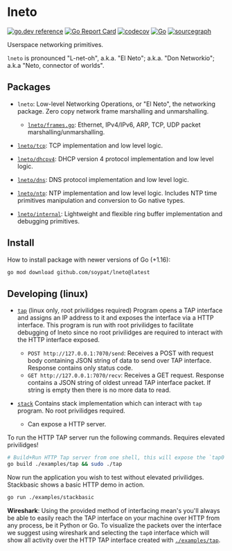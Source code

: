 # lneto
[![go.dev reference](https://pkg.go.dev/badge/github.com/soypat/lneto)](https://pkg.go.dev/github.com/soypat/lneto)
[![Go Report Card](https://goreportcard.com/badge/github.com/soypat/lneto)](https://goreportcard.com/report/github.com/soypat/lneto)
[![codecov](https://codecov.io/gh/soypat/lneto/branch/main/graph/badge.svg)](https://codecov.io/gh/soypat/lneto)
[![Go](https://github.com/soypat/lneto/actions/workflows/go.yml/badge.svg)](https://github.com/soypat/lneto/actions/workflows/go.yml)
[![sourcegraph](https://sourcegraph.com/github.com/soypat/lneto/-/badge.svg)](https://sourcegraph.com/github.com/soypat/lneto?badge)

Userspace networking primitives. 

`lneto` is pronounced "L-net-oh", a.k.a. "El Neto"; a.k.a. "Don Networkio"; a.k.a "Neto, connector of worlds".

## Packages
- `lneto`: Low-level Networking Operations, or "El Neto", the networking package. Zero copy network frame marshalling and unmarshalling.
    - [`lneto/frames.go`](./frames.go): Ethernet, IPv4/IPv6, ARP, TCP, UDP packet marshalling/unmarshalling.

- [`lneto/tcp`](./ntp): TCP implementation and low level logic.
- [`lneto/dhcpv4`](./dhcpv4): DHCP version 4 protocol implementation and low level logic.
- [`lneto/dns`](./dns): DNS protocol implementation and low level logic.
- [`lneto/ntp`](./ntp): NTP implementation and low level logic. Includes NTP time primitives manipulation and conversion to Go native types.
- [`lneto/internal`](./internal): Lightweight and flexible ring buffer implementation and debugging primitives.


## Install
How to install package with newer versions of Go (+1.16):
```sh
go mod download github.com/soypat/lneto@latest
```


## Developing (linux)

- [`tap`](./examples/tap) (linux only, root privilidges required) Program opens a TAP interface and assigns an IP address to it and exposes the interface via a HTTP interface. This program is run with root privilidges to facilitate debugging of lneto since no root privilidges are required to interact with the HTTP interface exposed.
    - `POST http://127.0.0.1:7070/send`: Receives a POST with request body containing JSON string of data to send over TAP interface. Response contains only status code.
    - `GET http://127.0.0.1:7070/recv`: Receives a GET request. Response contains a JSON string of oldest unread TAP interface packet. If string is empty then there is no more data to read.

- [`stack`](./examples/stack) Contains stack implementation which can interact with `tap` program. No root privilidges required.
    - Can expose a HTTP server.

To run the HTTP TAP server run the following commands. Requires elevated privilidges!
```sh
# Build+Run HTTP Tap server from one shell, this will expose the `tap0` TAP interface over an HTTP interface at http://127.0.0.1:7070 on /recv and /send endpoints.
go build ./examples/tap && sudo ./tap
```

Now run the application you wish to test without elevated privilidges. Stackbasic shows a basic HTTP demo in action.
```sh
go run ./examples/stackbasic
```

**Wireshark**: Using the provided method of interfacing mean's you'll always be able to easily reach the TAP interface on your machine over HTTP from any process, be it Python or Go. To visualize the packets over the interface we suggest using wireshark and selecting the `tap0` interface which will show all activity over the HTTP TAP interface created with [`./examples/tap`](./examples/tap/main.go).

